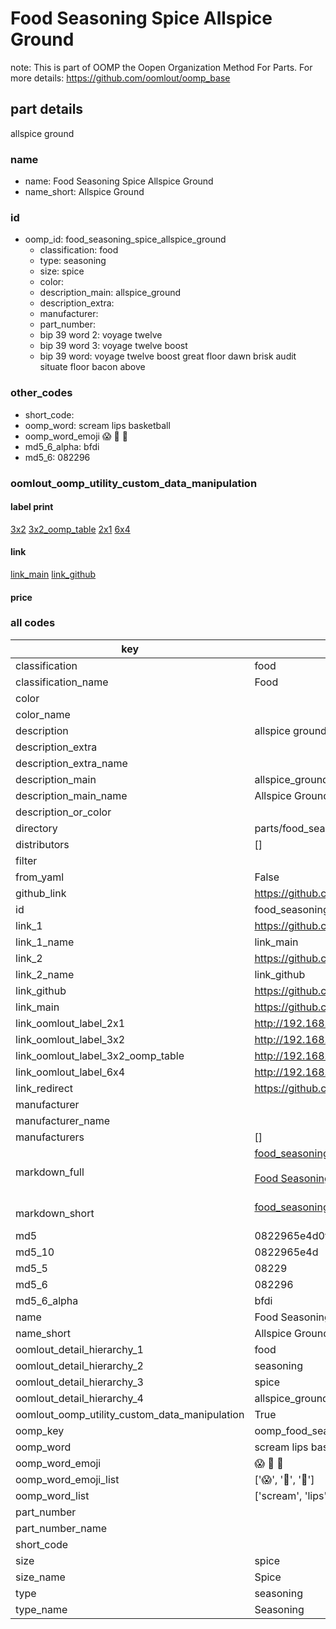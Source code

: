# Food Seasoning Spice Allspice Ground  

note: This is part of OOMP the Oopen Organization Method For Parts. For more details: https://github.com/oomlout/oomp_base

##  part details
  



allspice ground



### name
* name: Food Seasoning Spice Allspice Ground
* name_short: Allspice Ground
### id
* oomp_id: food_seasoning_spice_allspice_ground
  * classification: food
  * type: seasoning
  * size: spice
  * color: 
  * description_main: allspice_ground
  * description_extra: 
  * manufacturer: 
  * part_number: 
  * bip 39 word 2: voyage twelve
  * bip 39 word 3: voyage twelve boost
  * bip 39 word: voyage twelve boost great floor dawn brisk audit situate floor bacon above

### other_codes
* short_code: 
* oomp_word: scream lips basketball
* oomp_word_emoji :scream: :lips: :basketball:
* md5_6_alpha: bfdi
* md5_6: 082296






### oomlout_oomp_utility_custom_data_manipulation
#### label print
[3x2](http://192.168.1.245:1112/?label=oomp%20bfdi)
[3x2_oomp_table](http://192.168.1.108:1112/?label=oomp%20bfdi)
[2x1](http://192.168.1.242:1112/?label=oomp%20bfdi)
[6x4](http://192.168.1.55:1112/?label=oomp%20bfdi)    

#### link

[link_main](https://github.com/oomlout/oomlout_oomp_version_1_messy/tree/main/parts/food_seasoning_spice_allspice_ground) [link_github](https://github.com/oomlout/oomlout_oomp_version_1_messy/tree/main/parts/food_seasoning_spice_allspice_ground)                             

#### price







### all codes 
| key | value |  
| --- | --- |  
| classification | food |  
| classification_name | Food |  
| color |  |  
| color_name |  |  
| description | allspice ground |  
| description_extra |  |  
| description_extra_name |  |  
| description_main | allspice_ground |  
| description_main_name | Allspice Ground |  
| description_or_color |   |  
| directory | parts/food_seasoning_spice_allspice_ground |  
| distributors | [] |  
| filter |  |  
| from_yaml | False |  
| github_link | https://github.com/oomlout/oomlout_oomp_part_src/tree/main/parts/food_seasoning_spice_allspice_ground |  
| id | food_seasoning_spice_allspice_ground |  
| link_1 | https://github.com/oomlout/oomlout_oomp_version_1_messy/tree/main/parts/food_seasoning_spice_allspice_ground |  
| link_1_name | link_main |  
| link_2 | https://github.com/oomlout/oomlout_oomp_version_1_messy/tree/main/parts/food_seasoning_spice_allspice_ground |  
| link_2_name | link_github |  
| link_github | https://github.com/oomlout/oomlout_oomp_version_1_messy/tree/main/parts/food_seasoning_spice_allspice_ground |  
| link_main | https://github.com/oomlout/oomlout_oomp_version_1_messy/tree/main/parts/food_seasoning_spice_allspice_ground |  
| link_oomlout_label_2x1 | http://192.168.1.242:1112/?label=oomp%20bfdi |  
| link_oomlout_label_3x2 | http://192.168.1.245:1112/?label=oomp%20bfdi |  
| link_oomlout_label_3x2_oomp_table | http://192.168.1.108:1112/?label=oomp%20bfdi |  
| link_oomlout_label_6x4 | http://192.168.1.55:1112/?label=oomp%20bfdi |  
| link_redirect | https://github.com/oomlout/oomlout_oomp_version_1_messy/tree/main/parts/food_seasoning_spice_allspice_ground |  
| manufacturer |  |  
| manufacturer_name |  |  
| manufacturers | [] |  
| markdown_full | [food_seasoning_spice_allspice_ground](none)<br>[](none)<br>[Food Seasoning Spice Allspice Ground](none)<br><br> |  
| markdown_short | [food_seasoning_spice_allspice_ground](none)<br><br> |  
| md5 | 0822965e4d0f0388dfacb662337ac7b0 |  
| md5_10 | 0822965e4d |  
| md5_5 | 08229 |  
| md5_6 | 082296 |  
| md5_6_alpha | bfdi |  
| name | Food Seasoning Spice Allspice Ground |  
| name_short | Allspice Ground |  
| oomlout_detail_hierarchy_1 | food |  
| oomlout_detail_hierarchy_2 | seasoning |  
| oomlout_detail_hierarchy_3 | spice |  
| oomlout_detail_hierarchy_4 | allspice_ground |  
| oomlout_oomp_utility_custom_data_manipulation | True |  
| oomp_key | oomp_food_seasoning_spice_allspice_ground |  
| oomp_word | scream lips basketball |  
| oomp_word_emoji | :scream: :lips: :basketball: |  
| oomp_word_emoji_list | [':scream:', ':lips:', ':basketball:'] |  
| oomp_word_list | ['scream', 'lips', 'basketball'] |  
| part_number |  |  
| part_number_name |  |  
| short_code |  |  
| size | spice |  
| size_name | Spice |  
| type | seasoning |  
| type_name | Seasoning |  
